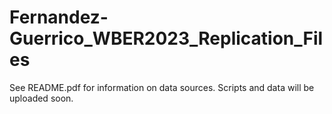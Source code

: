 # Fernandez-Guerrico_WBER2023_Replication_Files
See README.pdf for information on data sources.
Scripts and data will be uploaded soon.
